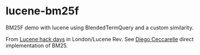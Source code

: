 # lucene-bm25f
BM25F demo with lucene using BlendedTermQuery and a custom similarity.

From [Lucene hack days](https://github.com/flaxsearch/london-hackday-2016) in London/Lucene Rev. See [Diego Ceccarelle](https://github.com/diegoceccarelli/solr6-bm25f) direct implementation of BM25.
